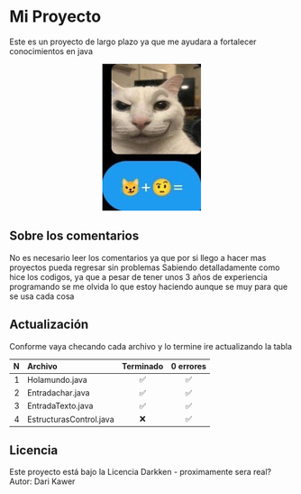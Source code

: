 # Mi Proyecto

Este es un proyecto de largo plazo ya que me ayudara a fortalecer conocimientos en java

<p align="center">
  <img height="auto" src="img/papu.jpg"/>  
</p>

## Sobre los comentarios

No es necesario leer los comentarios ya que por si llego a hacer mas proyectos pueda regresar sin problemas
Sabiendo detalladamente como hice los codigos, ya que a pesar de tener unos 3 años de experiencia programando
se me olvida lo que estoy haciendo aunque se muy para que se usa cada cosa

## Actualización

Conforme vaya checando cada archivo y lo termine ire actualizando la tabla

| N | Archivo                  | Terminado | 0 errores |
|--:|:-------------------------|:---------:|:---------:|
| 1 | Holamundo.java           | ✅       | ✅        |
| 2 | Entradachar.java         | ✅       | ✅        |
| 3 | EntradaTexto.java        | ✅       | ✅        |
| 4 | EstructurasControl.java  | ❌       | ✅        |


## Licencia

Este proyecto está bajo la Licencia Darkken - proximamente sera real?
Autor: Dari Kawer
